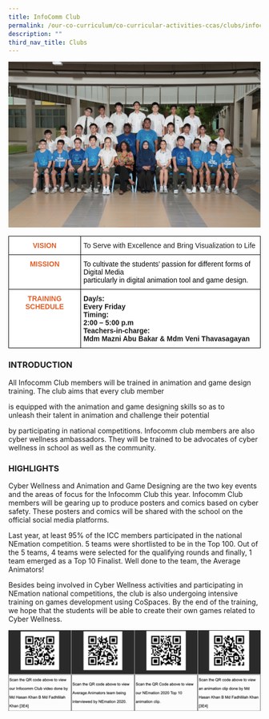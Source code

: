 ```yaml
---
title: InfoComm Club
permalink: /our-co-curriculum/co-curricular-activities-ccas/clubs/infocomm-club/
description: ""
third_nav_title: Clubs
---
```

![](/images/infocomm%20club.png)

<style type="text/css">
.tg  {border-collapse:collapse;border-spacing:0;}
.tg td{border-color:black;border-style:solid;border-width:1px;font-family:Arial, sans-serif;font-size:14px;
  overflow:hidden;padding:10px 5px;word-break:normal;}
.tg th{border-color:black;border-style:solid;border-width:1px;font-family:Arial, sans-serif;font-size:14px;
  font-weight:normal;overflow:hidden;padding:10px 5px;word-break:normal;}
.tg .tg-uu3v{background-color:#FFF;color:#E35C26;font-weight:bold;text-align:center;vertical-align:top}
.tg .tg-ktyi{background-color:#FFF;text-align:left;vertical-align:top}
.tg .tg-dgl5{background-color:#FFF;font-weight:bold;text-align:left;vertical-align:top}
</style>
<table class="tg">
<thead>
  <tr>
    <th class="tg-uu3v">VISION</th>
    <th class="tg-ktyi"><span style="background-color:transparent">To Serve with Excellence and Bring Visualization to Life</span><br></th>
  </tr>
</thead>
<tbody>
  <tr>
    <td class="tg-uu3v">MISSION</td>
    <td class="tg-ktyi"><span style="color:#000">To cultivate the students’ passion for different forms of Digital Media</span><br><span style="color:#000">particularly in digital animation tool and game design.</span></td>
  </tr>
  <tr>
    <td class="tg-uu3v"><span style="background-color:transparent">TRAINING SCHEDULE</span><br></td>
    <td class="tg-dgl5"><span style="background-color:transparent">Day/s:  </span><br><span style="background-color:transparent">Every Friday</span><br>Timing:<br>2:00 – 5:00 p.m<br>Teachers-in-charge:<br><span style="background-color:initial">Mdm Mazni Abu Bakar &amp; Mdm Veni Thavasagayan</span></td>
  </tr>
</tbody>
</table>

### INTRODUCTION


All Infocomm Club members will be trained in animation and game design training. The club aims that every club member 

is equipped with the animation and game designing skills so as to unleash their talent in animation and challenge their potential 

by participating in national competitions. Infocomm club members are also cyber wellness ambassadors. They will be trained to be advocates of cyber wellness in school as well as the community.

### HIGHLIGHTS


Cyber Wellness and Animation and Game Designing are the two key events and the areas of focus for the Infocomm Club this year. Infocomm Club members will be gearing up to produce posters and comics based on cyber safety. These posters and comics will be shared with the school on the official social media platforms. 

  

Last year, at least 95% of the ICC members participated in the national NEmation competition. 5 teams were shortlisted to be in the Top 100. Out of the 5 teams, 4 teams were selected for the qualifying rounds and finally, 1 team emerged as a Top 10 Finalist. Well done to the team, the Average Animators!

  

Besides being involved in Cyber Wellness activities and participating in NEmation national competitions, the club is also undergoing intensive training on games development using CoSpaces. By the end of the training, we hope that the students will be able to create their own games related to Cyber Wellness.

![](/images/QR.png)